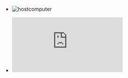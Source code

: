 + ![hostcomputer](https://avatars1.githubusercontent.com/u/25133519?v=4&s=20)

+ ![hostcomputer](https://rawgit.com/hostcomputer/130159523c694f84013c66f4c7644b7a/raw/b4fe77851f0e62730932f1d69171b9c8368b82df/README.md)
